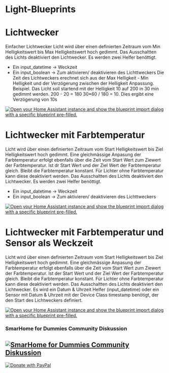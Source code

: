 # Light-Blueprints

  # Lichtwecker 
   Einfacher Lichtwecker 
   Licht wird über einen definierten Zeitraum vom Min Helligkeitswert bis Max Helligkeitswert hoch gedimmt.
   Das Ausschaltten des Lichts  deaktiviert den Lichtwecker.
   Es werden zwei Helfer benöttigt.
   - Ein input_datetime -> Weckzeit
   - Ein input_boolean -> Zum aktivieren/ deaktivieren des Lichttweckers
   Die Zeit des Lichtweckers erechnet sich aus der Max Helligkeit - Min Helligkeit und der Verzögerung zwischen der Helligkeit Anpassung.
   Beispiel. Das Licht soll startend mit der Helligkeit 10 auf 200 in 30 min gedimmt werden. 200 - 20 = 180
   30*60 / 180  = 10. Dies  ergibt eine Verzögerung von 10s
   
[![Open your Home Assistant instance and show the blueprint import dialog with a specific blueprint pre-filled.](https://my.home-assistant.io/badges/blueprint_import.svg)](https://my.home-assistant.io/redirect/blueprint_import/?blueprint_url=https%3A%2F%2Fgithub.com%2FSmartHomeForDummies%2FLight-Blueprints%2Fblob%2Fmain%2FLichtwecker.yaml)
    
  # Lichtwecker mit Farbtemperatur
   Licht wird über einen definierten Zeitraum vom Start Helligkeitswert bis Ziel Helligkeitswert hoch gedimmt.
   Eine gleichmässige Anpasung der Farbtemperatur erfolgt ebenfalls über die Zeit vom Start Wert zum Ziewert der Farbtemperatur.
   Ist dr Start Wert und der Ziel Wert der Farbtemperatur gleich. Bleibt die Farbtemperatur konstant.
   Für Lichter ohne Farbtemperatur kann diese deaktiviert werden.
   Das Ausschaltten des Lichts deaktiviert den Lichtwecker. 
   Es werden zwei Helfer benöttigt.
   - Ein input_datetime -> Weckzeit
   - Ein input_boolean -> Zum aktivieren/ deaktivieren des Lichttweckers
  
[![Open your Home Assistant instance and show the blueprint import dialog with a specific blueprint pre-filled.](https://my.home-assistant.io/badges/blueprint_import.svg)](https://my.home-assistant.io/redirect/blueprint_import/?blueprint_url=https%3A%2F%2Fgithub.com%2FSmartHomeForDummies%2FLight-Blueprints%2Fblob%2Fmain%2FLichtwecker_mit_Farbtemperatur.yaml)
    
  # Lichtwecker mit Farbtemperatur und Sensor als Weckzeit
   Licht wird über einen definierten Zeitraum vom Start Helligkeitswert bis Ziel Helligkeitswert hoch gedimmt.
   Eine gleichmässige Anpasung der Farbtemperatur erfolgt ebenfalls über die Zeit vom Start Wert zum Ziewert der Farbtemperatur.
   Ist der Start Wert und der Ziel Wert der Farbtemperatur gleich. Bleibt die Farbtemperatur konstant.
   Für Lichter ohne Farbtemperatur kann diese deaktiviert werden.
   Das Ausschaltten des Lichts deaktiviert den Lichtwecker. 
   Es wird ein Datum & Uhrzeit Helfer (input_datetime) oder ein Sensor mit Datum & Uhrzeit mit der Device Class timestamp benötigt,
   der den Start des Lichtweckers definiert.
   
[![Open your Home Assistant instance and show the blueprint import dialog with a specific blueprint pre-filled.](https://my.home-assistant.io/badges/blueprint_import.svg)](https://my.home-assistant.io/redirect/blueprint_import/?blueprint_url=https%3A%2F%2Fgithub.com%2FSmartHomeForDummies%2FLight-Blueprints%2Fblob%2Fmain%2FLichtwecker_mit_Farbtemperatur_und_Sensor_als_Weckzeit.yaml)


### SmarHome for Dummies Community Diskussion

[![SmarHome for Dummies Community Diskussion](https://community.smarthome-for-dummies.de/styles/black_darkblue/theme/images/logo_hd.png)
](https://community.smarthome-for-dummies.de/viewtopic.php?t=689)
-----
[![Donate with PayPal](https://www.paypalobjects.com/webstatic/mktg/Logo/pp-logo-200px.png)
](https://community.smarthome-for-dummies.de/donate)

